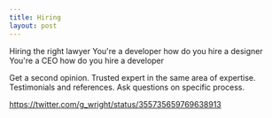 ```yaml
---
title: Hiring
layout: post
---
```

Hiring the right lawyer
You're a developer how do you hire a designer
You're a CEO how do you hire a developer

Get a second opinion. Trusted expert in the same area of expertise. Testimonials and references. Ask questions on specific process.

https://twitter.com/g_wright/status/355735659769638913